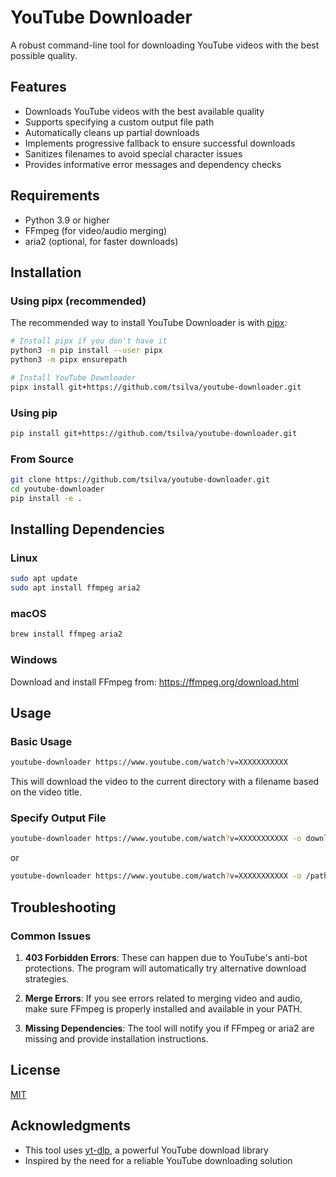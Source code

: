 # YouTube Downloader

A robust command-line tool for downloading YouTube videos with the best possible quality.

## Features

- Downloads YouTube videos with the best available quality
- Supports specifying a custom output file path
- Automatically cleans up partial downloads
- Implements progressive fallback to ensure successful downloads
- Sanitizes filenames to avoid special character issues
- Provides informative error messages and dependency checks

## Requirements

- Python 3.9 or higher
- FFmpeg (for video/audio merging)
- aria2 (optional, for faster downloads)

## Installation

### Using pipx (recommended)

The recommended way to install YouTube Downloader is with [pipx](https://pypa.github.io/pipx/):

```bash
# Install pipx if you don't have it
python3 -m pip install --user pipx
python3 -m pipx ensurepath

# Install YouTube Downloader
pipx install git+https://github.com/tsilva/youtube-downloader.git
```

### Using pip

```bash
pip install git+https://github.com/tsilva/youtube-downloader.git
```

### From Source

```bash
git clone https://github.com/tsilva/youtube-downloader.git
cd youtube-downloader
pip install -e .
```

## Installing Dependencies

### Linux

```bash
sudo apt update
sudo apt install ffmpeg aria2
```

### macOS

```bash
brew install ffmpeg aria2
```

### Windows

Download and install FFmpeg from: https://ffmpeg.org/download.html

## Usage

### Basic Usage

```bash
youtube-downloader https://www.youtube.com/watch?v=XXXXXXXXXXX
```

This will download the video to the current directory with a filename based on the video title.

### Specify Output File

```bash
youtube-downloader https://www.youtube.com/watch?v=XXXXXXXXXXX -o downloaded_video.mp4
```

or

```bash
youtube-downloader https://www.youtube.com/watch?v=XXXXXXXXXXX -o /path/to/downloads/downloaded_video.mp4
```

## Troubleshooting

### Common Issues

1. **403 Forbidden Errors**: These can happen due to YouTube's anti-bot protections. The program will automatically try alternative download strategies.

2. **Merge Errors**: If you see errors related to merging video and audio, make sure FFmpeg is properly installed and available in your PATH.

3. **Missing Dependencies**: The tool will notify you if FFmpeg or aria2 are missing and provide installation instructions.

## License

[MIT](LICENSE)

## Acknowledgments

- This tool uses [yt-dlp](https://github.com/yt-dlp/yt-dlp), a powerful YouTube download library
- Inspired by the need for a reliable YouTube downloading solution